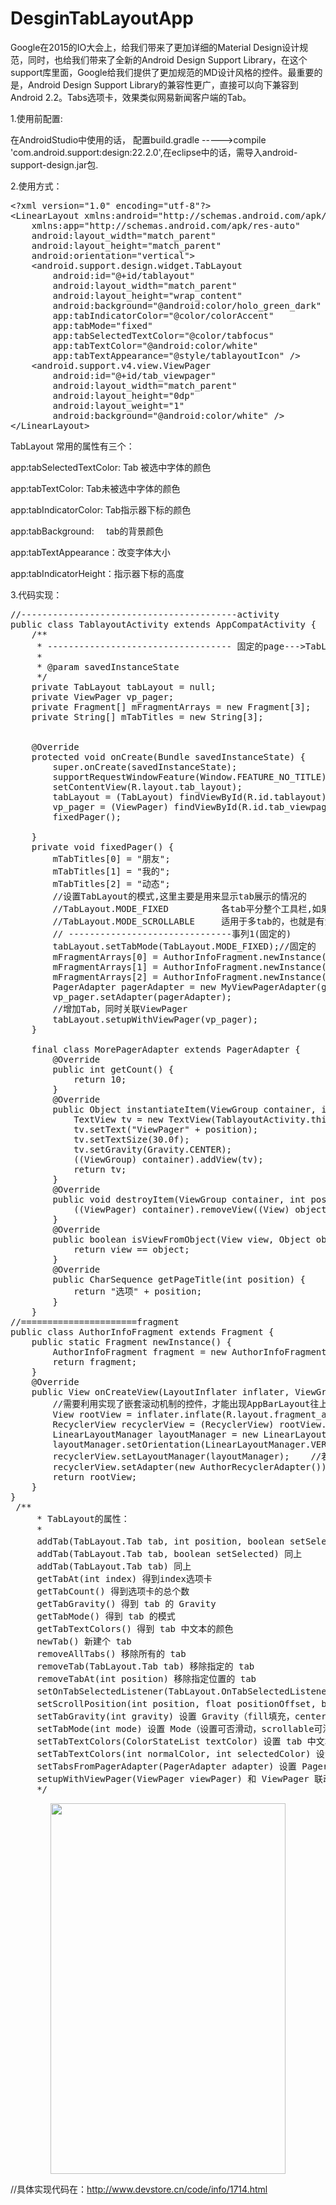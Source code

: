 # DesginTabLayoutApp

 <div class="article_content max-width100">
       <p>Google在2015的IO大会上，给我们带来了更加详细的Material Design设计规范，同时，也给我们带来了全新的Android Design Support Library，在这个support库里面，Google给我们提供了更加规范的MD设计风格的控件。最重要的是，Android Design Support Library的兼容性更广，直接可以向下兼容到Android 2.2。Tabs选项卡，效果类似网易新闻客户端的Tab。<span style="display: none; line-height: 0px;">‍</span><span style="color: rgb(51, 51, 51); font-family: 宋体; font-size: 14px; line-height: 28px; text-indent: 28px;  background-color: rgb(249, 249, 249);"><span style="display: none; line-height: 0px;">‍</span></span></p>
<p><span style="color: rgb(51, 51, 51); font-family: 宋体; font-size: 14px; line-height: 28px; text-indent: 28px;  background-color: rgb(249, 249, 249);"><span style="display: none; line-height: 0px;">‍</span></span><span style="display: none; line-height: 0px;">‍</span>1.使用前配置:<span style="display: none; line-height: 0px;">‍</span><span style="color: rgb(51, 51, 51); font-family: 宋体; font-size: 14px; line-height: 28px; text-indent: 28px;  background-color: rgb(249, 249, 249);"><span style="display: none; line-height: 0px;">‍</span></span></p>
<p><span style="color: rgb(51, 51, 51); font-family: 宋体; font-size: 14px; line-height: 28px; text-indent: 28px;  background-color: rgb(249, 249, 249);"><span style="display: none; line-height: 0px;">‍</span></span><span style="display: none; line-height: 0px;">‍</span>在AndroidStudio中使用的话，&nbsp;配置build.gradle -----&gt;compile 'com.android.support:design:22.2.0',在eclipse中的话，需导入android-support-design.jar包.<span style="display: none; line-height: 0px;">‍</span><span style="color: rgb(51, 51, 51); font-family: 宋体; font-size: 14px; line-height: 28px; text-indent: 28px; background-color: rgb(249, 249, 249);"><span style="display: none; line-height: 0px;">‍</span></span></p>
<p><span style="color: rgb(51, 51, 51); font-family: 宋体; font-size: 14px; line-height: 28px; text-indent: 28px; background-color: rgb(249, 249, 249);"><span style="display: none; line-height: 0px;">‍</span></span><span style="display: none; line-height: 0px;">‍</span>2.使用方式：<span style="display: none; line-height: 0px;">‍</span><span style="color: rgb(51, 51, 51); font-family: 宋体; font-size: 14px; line-height: 28px; text-indent: 28px; background-color: rgb(249, 249, 249);"><span style="display: none; line-height: 0px;">‍</span></span></p>
<pre class="brush:xml;toolbar:false">&lt;?xml&nbsp;version="1.0"&nbsp;encoding="utf-8"?&gt;
&lt;LinearLayout&nbsp;xmlns:android="http://schemas.android.com/apk/res/android"
&nbsp;&nbsp;&nbsp;&nbsp;xmlns:app="http://schemas.android.com/apk/res-auto"
&nbsp;&nbsp;&nbsp;&nbsp;android:layout_width="match_parent"
&nbsp;&nbsp;&nbsp;&nbsp;android:layout_height="match_parent"
&nbsp;&nbsp;&nbsp;&nbsp;android:orientation="vertical"&gt;
&nbsp;&nbsp;&nbsp;&nbsp;&lt;android.support.design.widget.TabLayout
&nbsp;&nbsp;&nbsp;&nbsp;&nbsp;&nbsp;&nbsp;&nbsp;android:id="@+id/tablayout"
&nbsp;&nbsp;&nbsp;&nbsp;&nbsp;&nbsp;&nbsp;&nbsp;android:layout_width="match_parent"
&nbsp;&nbsp;&nbsp;&nbsp;&nbsp;&nbsp;&nbsp;&nbsp;android:layout_height="wrap_content"
&nbsp;&nbsp;&nbsp;&nbsp;&nbsp;&nbsp;&nbsp;&nbsp;android:background="@android:color/holo_green_dark"
&nbsp;&nbsp;&nbsp;&nbsp;&nbsp;&nbsp;&nbsp;&nbsp;app:tabIndicatorColor="@color/colorAccent"
&nbsp;&nbsp;&nbsp;&nbsp;&nbsp;&nbsp;&nbsp;&nbsp;app:tabMode="fixed"
&nbsp;&nbsp;&nbsp;&nbsp;&nbsp;&nbsp;&nbsp;&nbsp;app:tabSelectedTextColor="@color/tabfocus"
&nbsp;&nbsp;&nbsp;&nbsp;&nbsp;&nbsp;&nbsp;&nbsp;app:tabTextColor="@android:color/white"
&nbsp;&nbsp;&nbsp;&nbsp;&nbsp;&nbsp;&nbsp;&nbsp;app:tabTextAppearance="@style/tablayoutIcon"&nbsp;/&gt;
&nbsp;&nbsp;&nbsp;&nbsp;&lt;android.support.v4.view.ViewPager
&nbsp;&nbsp;&nbsp;&nbsp;&nbsp;&nbsp;&nbsp;&nbsp;android:id="@+id/tab_viewpager"
&nbsp;&nbsp;&nbsp;&nbsp;&nbsp;&nbsp;&nbsp;&nbsp;android:layout_width="match_parent"
&nbsp;&nbsp;&nbsp;&nbsp;&nbsp;&nbsp;&nbsp;&nbsp;android:layout_height="0dp"
&nbsp;&nbsp;&nbsp;&nbsp;&nbsp;&nbsp;&nbsp;&nbsp;android:layout_weight="1"
&nbsp;&nbsp;&nbsp;&nbsp;&nbsp;&nbsp;&nbsp;&nbsp;android:background="@android:color/white"&nbsp;/&gt;
&lt;/LinearLayout&gt;</pre>
<p>TabLayout 常用的属性有三个：</p>
<p>app:tabSelectedTextColor:&nbsp;Tab 被选中字体的颜色</p>
<p>app:tabTextColor:<span style="white-space:pre"> </span>Tab未被选中字体的颜色</p>
<p>app:tabIndicatorColor:<span style="white-space: pre;"> </span>Tab指示器下标的颜色</p>
<p>app:tabBackground: &nbsp; &nbsp; tab的背景颜色</p>
<p>app:tabTextAppearance：改变字体大小<br></p>
<p>app:tabIndicatorHeight：指示器下标的高度</p>
<p>3.代码实现：</p>
<pre class="brush:java;toolbar:false">//-----------------------------------------activity
public&nbsp;class&nbsp;TablayoutActivity&nbsp;extends&nbsp;AppCompatActivity&nbsp;{
&nbsp;&nbsp;&nbsp;&nbsp;/**
&nbsp;&nbsp;&nbsp;&nbsp;&nbsp;*&nbsp;-----------------------------------&nbsp;固定的page---&gt;TabLayout
&nbsp;&nbsp;&nbsp;&nbsp;&nbsp;*
&nbsp;&nbsp;&nbsp;&nbsp;&nbsp;*&nbsp;@param&nbsp;savedInstanceState
&nbsp;&nbsp;&nbsp;&nbsp;&nbsp;*/
&nbsp;&nbsp;&nbsp;&nbsp;private&nbsp;TabLayout&nbsp;tabLayout&nbsp;=&nbsp;null;
&nbsp;&nbsp;&nbsp;&nbsp;private&nbsp;ViewPager&nbsp;vp_pager;
&nbsp;&nbsp;&nbsp;&nbsp;private&nbsp;Fragment[]&nbsp;mFragmentArrays&nbsp;=&nbsp;new&nbsp;Fragment[3];
&nbsp;&nbsp;&nbsp;&nbsp;private&nbsp;String[]&nbsp;mTabTitles&nbsp;=&nbsp;new&nbsp;String[3];
&nbsp;&nbsp;
&nbsp;&nbsp;
&nbsp;&nbsp;&nbsp;&nbsp;@Override
&nbsp;&nbsp;&nbsp;&nbsp;protected&nbsp;void&nbsp;onCreate(Bundle&nbsp;savedInstanceState)&nbsp;{
&nbsp;&nbsp;&nbsp;&nbsp;&nbsp;&nbsp;&nbsp;&nbsp;super.onCreate(savedInstanceState);
&nbsp;&nbsp;&nbsp;&nbsp;&nbsp;&nbsp;&nbsp;&nbsp;supportRequestWindowFeature(Window.FEATURE_NO_TITLE);
&nbsp;&nbsp;&nbsp;&nbsp;&nbsp;&nbsp;&nbsp;&nbsp;setContentView(R.layout.tab_layout);
&nbsp;&nbsp;&nbsp;&nbsp;&nbsp;&nbsp;&nbsp;&nbsp;tabLayout&nbsp;=&nbsp;(TabLayout)&nbsp;findViewById(R.id.tablayout);
&nbsp;&nbsp;&nbsp;&nbsp;&nbsp;&nbsp;&nbsp;&nbsp;vp_pager&nbsp;=&nbsp;(ViewPager)&nbsp;findViewById(R.id.tab_viewpager);
&nbsp;&nbsp;&nbsp;&nbsp;&nbsp;&nbsp;&nbsp;&nbsp;fixedPager();
&nbsp;&nbsp;&nbsp;&nbsp;&nbsp;&nbsp;
&nbsp;&nbsp;&nbsp;&nbsp;}
&nbsp;&nbsp;&nbsp;&nbsp;private&nbsp;void&nbsp;fixedPager()&nbsp;{
&nbsp;&nbsp;&nbsp;&nbsp;&nbsp;&nbsp;&nbsp;&nbsp;mTabTitles[0]&nbsp;=&nbsp;"朋友";
&nbsp;&nbsp;&nbsp;&nbsp;&nbsp;&nbsp;&nbsp;&nbsp;mTabTitles[1]&nbsp;=&nbsp;"我的";
&nbsp;&nbsp;&nbsp;&nbsp;&nbsp;&nbsp;&nbsp;&nbsp;mTabTitles[2]&nbsp;=&nbsp;"动态";
&nbsp;&nbsp;&nbsp;&nbsp;&nbsp;&nbsp;&nbsp;&nbsp;//设置TabLayout的模式,这里主要是用来显示tab展示的情况的
&nbsp;&nbsp;&nbsp;&nbsp;&nbsp;&nbsp;&nbsp;&nbsp;//TabLayout.MODE_FIXED&nbsp;&nbsp;&nbsp;&nbsp;&nbsp;&nbsp;&nbsp;&nbsp;&nbsp;&nbsp;各tab平分整个工具栏,如果不设置，则默认就是这个值
&nbsp;&nbsp;&nbsp;&nbsp;&nbsp;&nbsp;&nbsp;&nbsp;//TabLayout.MODE_SCROLLABLE&nbsp;&nbsp;&nbsp;&nbsp;&nbsp;适用于多tab的，也就是有滚动条的，一行显示不下这些tab可以用这个
&nbsp;&nbsp;&nbsp;&nbsp;&nbsp;&nbsp;&nbsp;&nbsp;//&nbsp;-------------------------------事列1(固定的)
&nbsp;&nbsp;&nbsp;&nbsp;&nbsp;&nbsp;&nbsp;&nbsp;tabLayout.setTabMode(TabLayout.MODE_FIXED);//固定的
&nbsp;&nbsp;&nbsp;&nbsp;&nbsp;&nbsp;&nbsp;&nbsp;mFragmentArrays[0]&nbsp;=&nbsp;AuthorInfoFragment.newInstance();
&nbsp;&nbsp;&nbsp;&nbsp;&nbsp;&nbsp;&nbsp;&nbsp;mFragmentArrays[1]&nbsp;=&nbsp;AuthorInfoFragment.newInstance();
&nbsp;&nbsp;&nbsp;&nbsp;&nbsp;&nbsp;&nbsp;&nbsp;mFragmentArrays[2]&nbsp;=&nbsp;AuthorInfoFragment.newInstance();
&nbsp;&nbsp;&nbsp;&nbsp;&nbsp;&nbsp;&nbsp;&nbsp;PagerAdapter&nbsp;pagerAdapter&nbsp;=&nbsp;new&nbsp;MyViewPagerAdapter(getSupportFragmentManager());
&nbsp;&nbsp;&nbsp;&nbsp;&nbsp;&nbsp;&nbsp;&nbsp;vp_pager.setAdapter(pagerAdapter);
&nbsp;&nbsp;&nbsp;&nbsp;&nbsp;&nbsp;&nbsp;&nbsp;//增加Tab，同时关联ViewPager
&nbsp;&nbsp;&nbsp;&nbsp;&nbsp;&nbsp;&nbsp;&nbsp;tabLayout.setupWithViewPager(vp_pager);
&nbsp;&nbsp;&nbsp;&nbsp;}
&nbsp;
&nbsp;&nbsp;&nbsp;&nbsp;final&nbsp;class&nbsp;MorePagerAdapter&nbsp;extends&nbsp;PagerAdapter&nbsp;{
&nbsp;&nbsp;&nbsp;&nbsp;&nbsp;&nbsp;&nbsp;&nbsp;@Override
&nbsp;&nbsp;&nbsp;&nbsp;&nbsp;&nbsp;&nbsp;&nbsp;public&nbsp;int&nbsp;getCount()&nbsp;{
&nbsp;&nbsp;&nbsp;&nbsp;&nbsp;&nbsp;&nbsp;&nbsp;&nbsp;&nbsp;&nbsp;&nbsp;return&nbsp;10;
&nbsp;&nbsp;&nbsp;&nbsp;&nbsp;&nbsp;&nbsp;&nbsp;}
&nbsp;&nbsp;&nbsp;&nbsp;&nbsp;&nbsp;&nbsp;&nbsp;@Override
&nbsp;&nbsp;&nbsp;&nbsp;&nbsp;&nbsp;&nbsp;&nbsp;public&nbsp;Object&nbsp;instantiateItem(ViewGroup&nbsp;container,&nbsp;int&nbsp;position)&nbsp;{
&nbsp;&nbsp;&nbsp;&nbsp;&nbsp;&nbsp;&nbsp;&nbsp;&nbsp;&nbsp;&nbsp;&nbsp;TextView&nbsp;tv&nbsp;=&nbsp;new&nbsp;TextView(TablayoutActivity.this);
&nbsp;&nbsp;&nbsp;&nbsp;&nbsp;&nbsp;&nbsp;&nbsp;&nbsp;&nbsp;&nbsp;&nbsp;tv.setText("ViewPager"&nbsp;+&nbsp;position);
&nbsp;&nbsp;&nbsp;&nbsp;&nbsp;&nbsp;&nbsp;&nbsp;&nbsp;&nbsp;&nbsp;&nbsp;tv.setTextSize(30.0f);
&nbsp;&nbsp;&nbsp;&nbsp;&nbsp;&nbsp;&nbsp;&nbsp;&nbsp;&nbsp;&nbsp;&nbsp;tv.setGravity(Gravity.CENTER);
&nbsp;&nbsp;&nbsp;&nbsp;&nbsp;&nbsp;&nbsp;&nbsp;&nbsp;&nbsp;&nbsp;&nbsp;((ViewGroup)&nbsp;container).addView(tv);
&nbsp;&nbsp;&nbsp;&nbsp;&nbsp;&nbsp;&nbsp;&nbsp;&nbsp;&nbsp;&nbsp;&nbsp;return&nbsp;tv;
&nbsp;&nbsp;&nbsp;&nbsp;&nbsp;&nbsp;&nbsp;&nbsp;}
&nbsp;&nbsp;&nbsp;&nbsp;&nbsp;&nbsp;&nbsp;&nbsp;@Override
&nbsp;&nbsp;&nbsp;&nbsp;&nbsp;&nbsp;&nbsp;&nbsp;public&nbsp;void&nbsp;destroyItem(ViewGroup&nbsp;container,&nbsp;int&nbsp;position,&nbsp;Object&nbsp;object)&nbsp;{
&nbsp;&nbsp;&nbsp;&nbsp;&nbsp;&nbsp;&nbsp;&nbsp;&nbsp;&nbsp;&nbsp;&nbsp;((ViewPager)&nbsp;container).removeView((View)&nbsp;object);
&nbsp;&nbsp;&nbsp;&nbsp;&nbsp;&nbsp;&nbsp;&nbsp;}
&nbsp;&nbsp;&nbsp;&nbsp;&nbsp;&nbsp;&nbsp;&nbsp;@Override
&nbsp;&nbsp;&nbsp;&nbsp;&nbsp;&nbsp;&nbsp;&nbsp;public&nbsp;boolean&nbsp;isViewFromObject(View&nbsp;view,&nbsp;Object&nbsp;object)&nbsp;{
&nbsp;&nbsp;&nbsp;&nbsp;&nbsp;&nbsp;&nbsp;&nbsp;&nbsp;&nbsp;&nbsp;&nbsp;return&nbsp;view&nbsp;==&nbsp;object;
&nbsp;&nbsp;&nbsp;&nbsp;&nbsp;&nbsp;&nbsp;&nbsp;}
&nbsp;&nbsp;&nbsp;&nbsp;&nbsp;&nbsp;&nbsp;&nbsp;@Override
&nbsp;&nbsp;&nbsp;&nbsp;&nbsp;&nbsp;&nbsp;&nbsp;public&nbsp;CharSequence&nbsp;getPageTitle(int&nbsp;position)&nbsp;{
&nbsp;&nbsp;&nbsp;&nbsp;&nbsp;&nbsp;&nbsp;&nbsp;&nbsp;&nbsp;&nbsp;&nbsp;return&nbsp;"选项"&nbsp;+&nbsp;position;
&nbsp;&nbsp;&nbsp;&nbsp;&nbsp;&nbsp;&nbsp;&nbsp;}
&nbsp;&nbsp;&nbsp;&nbsp;}
//======================fragment
public&nbsp;class&nbsp;AuthorInfoFragment&nbsp;extends&nbsp;Fragment&nbsp;{
&nbsp;&nbsp;&nbsp;&nbsp;public&nbsp;static&nbsp;Fragment&nbsp;newInstance()&nbsp;{
&nbsp;&nbsp;&nbsp;&nbsp;&nbsp;&nbsp;&nbsp;&nbsp;AuthorInfoFragment&nbsp;fragment&nbsp;=&nbsp;new&nbsp;AuthorInfoFragment();
&nbsp;&nbsp;&nbsp;&nbsp;&nbsp;&nbsp;&nbsp;&nbsp;return&nbsp;fragment;
&nbsp;&nbsp;&nbsp;&nbsp;}
&nbsp;&nbsp;&nbsp;&nbsp;@Override
&nbsp;&nbsp;&nbsp;&nbsp;public&nbsp;View&nbsp;onCreateView(LayoutInflater&nbsp;inflater,&nbsp;ViewGroup&nbsp;container,&nbsp;Bundle&nbsp;savedInstanceState)&nbsp;{
&nbsp;&nbsp;&nbsp;&nbsp;&nbsp;&nbsp;&nbsp;&nbsp;//需要利用实现了嵌套滚动机制的控件，才能出现AppBarLayout往上推的效果
&nbsp;&nbsp;&nbsp;&nbsp;&nbsp;&nbsp;&nbsp;&nbsp;View&nbsp;rootView&nbsp;=&nbsp;inflater.inflate(R.layout.fragment_author_info,&nbsp;container,&nbsp;false);
&nbsp;&nbsp;&nbsp;&nbsp;&nbsp;&nbsp;&nbsp;&nbsp;RecyclerView&nbsp;recyclerView&nbsp;=&nbsp;(RecyclerView)&nbsp;rootView.findViewById(R.id.recycler_view);
&nbsp;&nbsp;&nbsp;&nbsp;&nbsp;&nbsp;&nbsp;&nbsp;LinearLayoutManager&nbsp;layoutManager&nbsp;=&nbsp;new&nbsp;LinearLayoutManager(getActivity());
&nbsp;&nbsp;&nbsp;&nbsp;&nbsp;&nbsp;&nbsp;&nbsp;layoutManager.setOrientation(LinearLayoutManager.VERTICAL);
&nbsp;&nbsp;&nbsp;&nbsp;&nbsp;&nbsp;&nbsp;&nbsp;recyclerView.setLayoutManager(layoutManager);&nbsp;&nbsp;&nbsp;&nbsp;//若用其他风格显示---需定义LinearLayoutManager显示类型
&nbsp;&nbsp;&nbsp;&nbsp;&nbsp;&nbsp;&nbsp;&nbsp;recyclerView.setAdapter(new&nbsp;AuthorRecyclerAdapter());
&nbsp;&nbsp;&nbsp;&nbsp;&nbsp;&nbsp;&nbsp;&nbsp;return&nbsp;rootView;
&nbsp;&nbsp;&nbsp;&nbsp;}
}
&nbsp;/**
&nbsp;&nbsp;&nbsp;&nbsp;&nbsp;*&nbsp;TabLayout的属性：
&nbsp;&nbsp;&nbsp;&nbsp;&nbsp;*
&nbsp;&nbsp;&nbsp;&nbsp;&nbsp;addTab(TabLayout.Tab&nbsp;tab,&nbsp;int&nbsp;position,&nbsp;boolean&nbsp;setSelected)&nbsp;增加选项卡到&nbsp;layout&nbsp;中
&nbsp;&nbsp;&nbsp;&nbsp;&nbsp;addTab(TabLayout.Tab&nbsp;tab,&nbsp;boolean&nbsp;setSelected)&nbsp;同上
&nbsp;&nbsp;&nbsp;&nbsp;&nbsp;addTab(TabLayout.Tab&nbsp;tab)&nbsp;同上
&nbsp;&nbsp;&nbsp;&nbsp;&nbsp;getTabAt(int&nbsp;index)&nbsp;得到index选项卡
&nbsp;&nbsp;&nbsp;&nbsp;&nbsp;getTabCount()&nbsp;得到选项卡的总个数
&nbsp;&nbsp;&nbsp;&nbsp;&nbsp;getTabGravity()&nbsp;得到&nbsp;tab&nbsp;的&nbsp;Gravity
&nbsp;&nbsp;&nbsp;&nbsp;&nbsp;getTabMode()&nbsp;得到&nbsp;tab&nbsp;的模式
&nbsp;&nbsp;&nbsp;&nbsp;&nbsp;getTabTextColors()&nbsp;得到&nbsp;tab&nbsp;中文本的颜色
&nbsp;&nbsp;&nbsp;&nbsp;&nbsp;newTab()&nbsp;新建个&nbsp;tab
&nbsp;&nbsp;&nbsp;&nbsp;&nbsp;removeAllTabs()&nbsp;移除所有的&nbsp;tab
&nbsp;&nbsp;&nbsp;&nbsp;&nbsp;removeTab(TabLayout.Tab&nbsp;tab)&nbsp;移除指定的&nbsp;tab
&nbsp;&nbsp;&nbsp;&nbsp;&nbsp;removeTabAt(int&nbsp;position)&nbsp;移除指定位置的&nbsp;tab
&nbsp;&nbsp;&nbsp;&nbsp;&nbsp;setOnTabSelectedListener(TabLayout.OnTabSelectedListener&nbsp;onTabSelectedListener)&nbsp;为每个&nbsp;tab&nbsp;增加选择监听器，稍候会讲解其回调方法
&nbsp;&nbsp;&nbsp;&nbsp;&nbsp;setScrollPosition(int&nbsp;position,&nbsp;float&nbsp;positionOffset,&nbsp;boolean&nbsp;updateSelectedText)&nbsp;设置滚动位置
&nbsp;&nbsp;&nbsp;&nbsp;&nbsp;setTabGravity(int&nbsp;gravity)&nbsp;设置&nbsp;Gravity（fill填充，center居中）
&nbsp;&nbsp;&nbsp;&nbsp;&nbsp;setTabMode(int&nbsp;mode)&nbsp;设置&nbsp;Mode（设置可否滑动，scrollable可滑动）
&nbsp;&nbsp;&nbsp;&nbsp;&nbsp;setTabTextColors(ColorStateList&nbsp;textColor)&nbsp;设置&nbsp;tab&nbsp;中文本的颜色
&nbsp;&nbsp;&nbsp;&nbsp;&nbsp;setTabTextColors(int&nbsp;normalColor,&nbsp;int&nbsp;selectedColor)&nbsp;设置&nbsp;tab&nbsp;中文本的颜色&nbsp;默认&nbsp;选中
&nbsp;&nbsp;&nbsp;&nbsp;&nbsp;setTabsFromPagerAdapter(PagerAdapter&nbsp;adapter)&nbsp;设置&nbsp;PagerAdapter
&nbsp;&nbsp;&nbsp;&nbsp;&nbsp;setupWithViewPager(ViewPager&nbsp;viewPager)&nbsp;和&nbsp;ViewPager&nbsp;联动
&nbsp;&nbsp;&nbsp;&nbsp;&nbsp;*/</pre>
<p style="text-align:center"><img src="http://devstorepic.qiniudn.com/Foilrt09kHPg2Oge0Ng1eEmrMsP2" width="376" height="593" title=""></p>
<p>//具体实现代码在：<a href="http://www.devstore.cn/code/info/1714.html">http://www.devstore.cn/code/info/1714.html</a></p>
<p><span style="color: rgb(47, 47, 47); font-family: 'lucida grande', 'lucida sans unicode', lucida, helvetica, 'Hiragino Sans GB', 'Microsoft YaHei', 'WenQuanYi Micro Hei', sans-serif; line-height: 27.2px;  background-color: rgb(255, 255, 255);"></span></p>
    </div>
